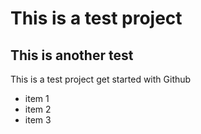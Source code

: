 # This is a test project

## This is another test

This is a test project get started with Github

* item 1
* item 2
* item 3
